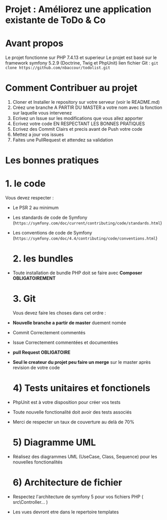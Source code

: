 # Projet : Améliorez une application existante de ToDo & Co


# Avant propos
Le projet fonctionne sur PHP 7.4.13 et superieur
Le projet est basé sur le framework symfony 5.2.9 (Doctrine, Twig et PhpUnit)
lien fichier Git : `git clone https://github.com/nbaccour/todolist.git`

# Comment Contribuer au projet

1. Cloner et Installer le repository sur votre serveur (voir le README.md)
2. Créez une branche A PARTIR DU MASTER a votre nom avec la fonction sur laquelle vous intervenez
3. Ecrivez un Issue sur les modifications que vous allez apporter
4. Ecrivez votre code EN RESPECTANT LES BONNES PRATIQUES
5. Ecrivez des Commit Clairs et precis avant de Push votre code
5. Mettez a jour vos issues
5. Faites une PullRequest et attendez sa validation

# Les bonnes pratiques 

   #  1. le code
   Vous devez respecter :
- Le PSR 2 au minimum
- Les standards de code de Symfony (`https://symfony.com/doc/current/contributing/code/standards.html`)
- Les conventions de code de Symfony (`https://symfony.com/doc/4.4/contributing/code/conventions.html`)

    # 2. les bundles
- Toute installation de bundle PHP doit se faire avec **Composer OBLIGATOIREMENT**

    # 3. Git
    Vous devez faire les choses dans cet ordre : 
- **Nouvelle branche a partir de master** duement nomée
- Commit Correctement commentés
- Issue Correctement commentées et documentées
- **pull Request OBLIGATOIRE**
- **Seul le createur du projet peu faire un merge** sur le master après revision de votre code

    # 4) Tests unitaires et fonctionels
- PhpUnit est à votre disposition pour créer vos tests
- Toute nouvelle fonctionalité doit avoir des tests associés
- Merci de respecter un taux de couverture au delà de 70%

    # 5) Diagramme UML
- Réalisez des diagrammes UML (UseCase, Class, Sequence) pour les  nouvelles fonctionalités

    # 6) Architecture de fichier
- Respectez l'architecture de symfony 5 pour vos fichiers PHP ( src\Controller\... )
- Les vues devront etre dans le repertoire templates



